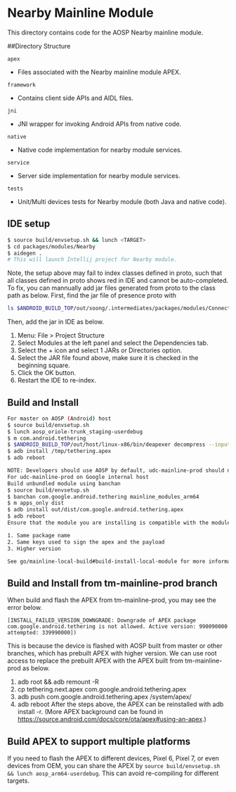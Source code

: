 # Nearby Mainline Module
This directory contains code for the AOSP Nearby mainline module.

##Directory Structure

`apex`
 - Files associated with the Nearby mainline module APEX.

`framework`
 - Contains client side APIs and AIDL files.

`jni`
 - JNI wrapper for invoking Android APIs from native code.

`native`
 - Native code implementation for nearby module services.

`service`
 - Server side implementation for nearby module services.

`tests`
 - Unit/Multi devices tests for Nearby module (both Java and native code).

## IDE setup

```sh
$ source build/envsetup.sh && lunch <TARGET>
$ cd packages/modules/Nearby
$ aidegen .
# This will launch Intellij project for Nearby module.
```
Note, the setup above may fail to index classes defined in proto, such
that all classes defined in proto shows red in IDE and cannot be auto-completed.
To fix, you can mannually add jar files generated from proto to the class path
as below.  First, find the jar file of presence proto with
```sh
ls $ANDROID_BUILD_TOP/out/soong/.intermediates/packages/modules/Connectivity/nearby/service/proto/presence-lite-protos/android_common/combined/presence-lite-protos.jar
```
Then, add the jar in IDE as below.
1. Menu: File > Project Structure
2. Select Modules at the left panel and select the Dependencies tab.
3. Select the + icon and select 1 JARs or Directories option.
4. Select the JAR file found above, make sure it is checked in the beginning square.
5. Click the OK button.
6. Restart the IDE to re-index.

## Build and Install

```sh
For master on AOSP (Android) host
$ source build/envsetup.sh
$ lunch aosp_oriole-trunk_staging-userdebug
$ m com.android.tethering
$ $ANDROID_BUILD_TOP/out/host/linux-x86/bin/deapexer decompress --input $ANDROID_PRODUCT_OUT/system/apex/com.android.tethering.capex --output /tmp/tethering.apex
$ adb install /tmp/tethering.apex
$ adb reboot

NOTE: Developers should use AOSP by default, udc-mainline-prod should not be used unless for Google internal features.
For udc-mainline-prod on Google internal host
Build unbundled module using banchan
$ source build/envsetup.sh
$ banchan com.google.android.tethering mainline_modules_arm64
$ m apps_only dist
$ adb install out/dist/com.google.android.tethering.apex
$ adb reboot
Ensure that the module you are installing is compatible with the module currently preloaded on the phone (in /system/apex/com.google.android.tethering.apex). Compatible means:

1. Same package name
2. Same keys used to sign the apex and the payload
3. Higher version

See go/mainline-local-build#build-install-local-module for more information
```

## Build and Install from tm-mainline-prod branch
When build and flash the APEX from tm-mainline-prod, you may see the error below.
```
[INSTALL_FAILED_VERSION_DOWNGRADE: Downgrade of APEX package com.google.android.tethering is not allowed. Active version: 990090000 attempted: 339990000])
```
This is because the device is flashed with AOSP built from master or other branches, which has
prebuilt APEX with higher version. We can use root access to replace the prebuilt APEX with the APEX
built from tm-mainline-prod as below.
1. adb root && adb remount -R
2. cp tethering.next.apex com.google.android.tethering.apex
3. adb push  com.google.android.tethering.apex  /system/apex/
4. adb reboot
After the steps above, the APEX can be reinstalled with adb install -r.
(More APEX background can be found in https://source.android.com/docs/core/ota/apex#using-an-apex.)

## Build APEX to support multiple platforms
If you need to flash the APEX to different devices, Pixel 6, Pixel 7, or even devices from OEM, you
can share the APEX by ```source build/envsetup.sh && lunch aosp_arm64-userdebug```. This can avoid
 re-compiling for different targets.
